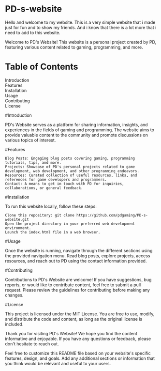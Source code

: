 # PD-s-website

Hello and welcome to my website. This is a very simple website that i made just for fun and to show my friends. And i know that there is a lot more that i need to add to this website.


Welcome to PD's Website! This website is a personal project created by PD, featuring various content related to gaming, programming, and more.

Table of Contents
=================

Introduction  
Features  
Installation  
Usage  
Contributing  
License  

#Introduction

PD's Website serves as a platform for sharing information, insights, and experiences in the fields of gaming and programming. The website aims to provide valuable content to the community and promote discussions on various topics of interest.

#Features

    Blog Posts: Engaging blog posts covering gaming, programming tutorials, tips, and more.
    Projects: Showcase of PD's personal projects related to game development, web development, and other programming endeavors.
    Resources: Curated collection of useful resources, links, and references for game developers and programmers.
    Contact: A means to get in touch with PD for inquiries, collaborations, or general feedback.

#Installation

To run this website locally, follow these steps:

    Clone this repository: git clone https://github.com/pdgaming/PD-s-website.git
    Open the project directory in your preferred web development environment.
    Launch the index.html file in a web browser.

#Usage

Once the website is running, navigate through the different sections using the provided navigation menu. Read blog posts, explore projects, access resources, and reach out to PD using the contact information provided.

#Contributing

Contributions to PD's Website are welcome! If you have suggestions, bug reports, or would like to contribute content, feel free to submit a pull request. Please review the guidelines for contributing before making any changes.

#License

This project is licensed under the MIT License. You are free to use, modify, and distribute the code and content, as long as the original license is included.

Thank you for visiting PD's Website! We hope you find the content informative and enjoyable. If you have any questions or feedback, please don't hesitate to reach out.

Feel free to customize this README file based on your website's specific features, design, and goals. Add any additional sections or information that you think would be relevant and useful to your users.
